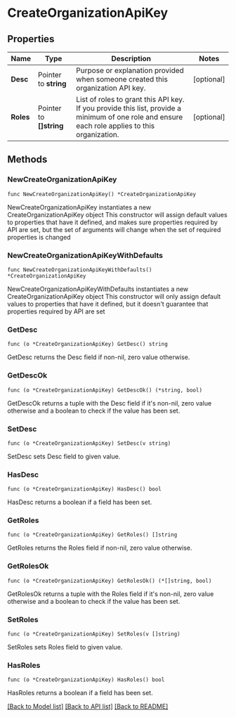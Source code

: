 # CreateOrganizationApiKey

## Properties

Name | Type | Description | Notes
------------ | ------------- | ------------- | -------------
**Desc** | Pointer to **string** | Purpose or explanation provided when someone created this organization API key. | [optional] 
**Roles** | Pointer to **[]string** | List of roles to grant this API key. If you provide this list, provide a minimum of one role and ensure each role applies to this organization. | [optional] 

## Methods

### NewCreateOrganizationApiKey

`func NewCreateOrganizationApiKey() *CreateOrganizationApiKey`

NewCreateOrganizationApiKey instantiates a new CreateOrganizationApiKey object
This constructor will assign default values to properties that have it defined,
and makes sure properties required by API are set, but the set of arguments
will change when the set of required properties is changed

### NewCreateOrganizationApiKeyWithDefaults

`func NewCreateOrganizationApiKeyWithDefaults() *CreateOrganizationApiKey`

NewCreateOrganizationApiKeyWithDefaults instantiates a new CreateOrganizationApiKey object
This constructor will only assign default values to properties that have it defined,
but it doesn't guarantee that properties required by API are set

### GetDesc

`func (o *CreateOrganizationApiKey) GetDesc() string`

GetDesc returns the Desc field if non-nil, zero value otherwise.

### GetDescOk

`func (o *CreateOrganizationApiKey) GetDescOk() (*string, bool)`

GetDescOk returns a tuple with the Desc field if it's non-nil, zero value otherwise
and a boolean to check if the value has been set.

### SetDesc

`func (o *CreateOrganizationApiKey) SetDesc(v string)`

SetDesc sets Desc field to given value.

### HasDesc

`func (o *CreateOrganizationApiKey) HasDesc() bool`

HasDesc returns a boolean if a field has been set.

### GetRoles

`func (o *CreateOrganizationApiKey) GetRoles() []string`

GetRoles returns the Roles field if non-nil, zero value otherwise.

### GetRolesOk

`func (o *CreateOrganizationApiKey) GetRolesOk() (*[]string, bool)`

GetRolesOk returns a tuple with the Roles field if it's non-nil, zero value otherwise
and a boolean to check if the value has been set.

### SetRoles

`func (o *CreateOrganizationApiKey) SetRoles(v []string)`

SetRoles sets Roles field to given value.

### HasRoles

`func (o *CreateOrganizationApiKey) HasRoles() bool`

HasRoles returns a boolean if a field has been set.


[[Back to Model list]](../README.md#documentation-for-models) [[Back to API list]](../README.md#documentation-for-api-endpoints) [[Back to README]](../README.md)


